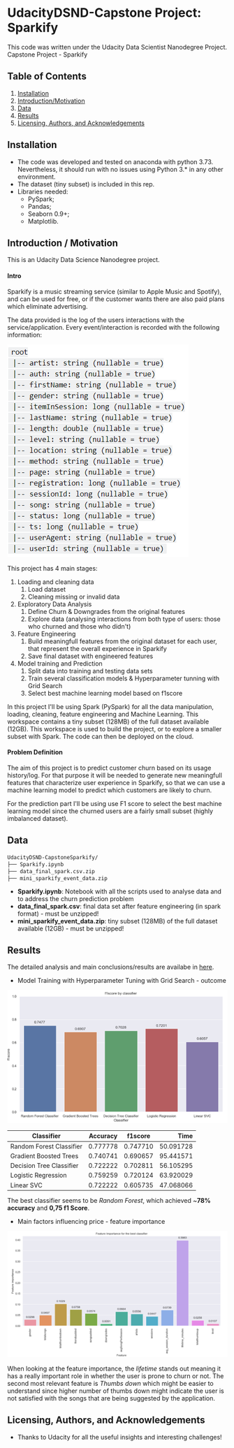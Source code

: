 # UdacityDSND-Capstone Project: Sparkify
This code was written under the Udacity Data Scientist Nanodegree Project.
Capstone Project - Sparkify

## Table of Contents

1. [Installation](#Installation)
2. [Introduction/Motivation](#Introduction)
3. [Data](#Data)
4. [Results](#Results)
5. [Licensing, Authors, and Acknowledgements](#Licensing)

## Installation <a name="Installation"></a>
* The code was developed and tested on anaconda with python 3.73. Nevertheless, it should run with no issues using Python 3.* in any other environment.
* The dataset (tiny subset) is included in this rep.
* Libraries needed:
  * PySpark;
  * Pandas;
  * Seaborn 0.9+;
  * Matplotlib.

## Introduction / Motivation <a name="Introduction"></a>
This is an Udacity Data Science Nanodegree project.

#### Intro
Sparkify is a music streaming service (similar to Apple Music and Spotify), and can be used for free, or if the customer wants there are also paid plans which eliminate advertising.

The data provided is the log of the users interactions with the service/application. Every event/interaction is recorded with the following information:

![data_structure](data_structure.PNG)
 
This project has 4 main stages:
1. Loading and cleaning data
    1. Load dataset
    2. Cleaning missing or invalid data
2. Exploratory Data Analysis
    1. Define Churn & Downgrades from the original features
    2. Explore data (analysing interactions from both type of users: those who churned and those who didn't)
3. Feature Engineering
    1. Build meaningfull features from the original dataset for each user, that represent the overall experience in Sparkify
    2. Save final dataset with engineered features
4. Model training and Prediction
    1. Split data into training and testing data sets
    2. Train several classification models & Hyperparameter tunning with Grid Search
    3. Select best machine learning model based on f1score

In this project I'll be using Spark (PySpark) for all the data manipulation, loading, cleaning, feature engineering and Machine Learning.
This workspace contains a tiny subset (128MB) of the full dataset available (12GB). This workspace is used to build the project, or to explore a smaller subset with Spark. The code can then be deployed on the cloud.


#### Problem Definition

The aim of this project is to predict customer churn based on its usage history/log. For that purpose it will be needed to generate new meaningfull features that characterize user experience in Sparkify, so that we can use a machine learning model to predict which customers are likely to churn.

For the prediction part I'll be using use F1 score to select the best machine learning model since the churned users are a fairly small subset (highly imbalanced dataset).
   
## Data <a name="Data"></a>
```text
UdacityDSND-CapstoneSparkify/
├── Sparkify.ipynb
├── data_final_spark.csv.zip
├── mini_sparkify_event_data.zip
```
* __Sparkify.ipynb__: Notebook with all the scripts used to analyse data and to address the churn prediction problem
* __data_final_spark.csv__: final data set after feature engineering (in spark format) - must be unzipped!
* __mini_sparkify_event_data.zip__: tiny subset (128MB) of the full dataset available (12GB) - must be unzipped!

## Results <a name="Results"></a>
The detailed analysis and main conclusions/results are availabe in [here]((https://medium.com/@luisf.almeida90/dont-let-them-go-sparkify-82eb422379f1)).

* Model Training with Hyperparameter Tuning with Grid Search - outcome

![traincla](model_classifiers.PNG)


| Classifier                | Accuracy  | f1score  | Time      |
| ------------------------- |:---------:|:--------:| ---------:|
| Random Forest Classifier  | 0.777778  | 0.747710 | 50.091728 |
| Gradient Boosted Trees    | 0.740741  | 0.690657 | 95.441571 |
| Decision Tree Classifier  | 0.722222  | 0.702811 | 56.105295 | 
| Logistic Regression       | 0.759259  | 0.720124 | 63.920029 |
| Linear SVC                | 0.722222  | 0.605735 | 47.068066 |


The best classifier seems to be _Random Forest_, which achieved ~**78% accuracy** and **0,75 f1 Score**. 


* Main factors influencing price - feature importance

![featimp](feature_importance.PNG)

When looking at the feature importance, the _lifetime_ stands out meaning it has a really important role in whether the user is prone to churn or not. The second most relevant feature is _Thumbs down_ which might be easier to understand since higher number of thumbs down might indicate the user is not satisfied with the songs that are being suggested by the application.


## Licensing, Authors, and Acknowledgements <a name="Licensing"></a>
* Thanks to Udacity for all the useful insights and interesting challenges!
